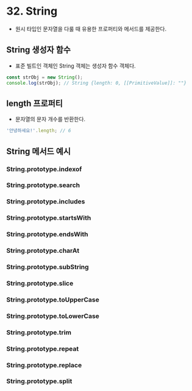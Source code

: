 # 32. String
- 원시 타입인 문자열을 다룰 때 유용한 프로퍼티와 메서드를 제공한다.

## String 생성자 함수
- 표준 빌트인 객체인 String 객체는 생성자 함수 객체다.
```Javascript
const strObj = new String();
console.log(strObj); // String {length: 0, [[PrimitiveValue]]: ""}
```
## length 프로퍼티
- 문자열의 문자 개수를 반환한다.
```Javascript
'안녕하세요!'.length; // 6
```
## String 메서드 예시
### String.prototype.indexof
### String.prototype.search
### String.prototype.includes
### String.prototype.startsWith
### String.prototype.endsWith
### String.prototype.charAt
### String.prototype.subString
### String.prototype.slice
### String.prototype.toUpperCase
### String.prototype.toLowerCase
### String.prototype.trim
### String.prototype.repeat
### String.prototype.replace
### String.prototype.split